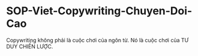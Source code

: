 # SOP-Viet-Copywriting-Chuyen-Doi-Cao
Copywriting không phải là cuộc chơi của ngôn từ. Nó là cuộc chơi của TƯ DUY CHIẾN LƯỢC.  
